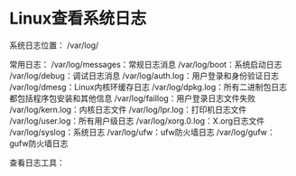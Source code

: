 # Linux查看系统日志
系统日志位置：
/var/log/

常用日志：
/var/log/messages：常规日志消息
/var/log/boot：系统启动日志
/var/log/debug：调试日志消息
/var/log/auth.log：用户登录和身份验证日志
/var/log/dmesg：Linux内核环缓存日志
/var/log/dpkg.log：所有二进制包日志都包括程序包安装和其他信息
/var/log/faillog：用户登录日志文件失败
/var/log/kern.log：内核日志文件
/var/log/lpr.log：打印机日志文件
/var/log/user.log：所有用户级日志
/var/log/xorg.0.log：X.org日志文件
/var/log/syslog：系统日志
/var/log/ufw：ufw防火墙日志
/var/log/gufw：gufw防火墙日志

查看日志工具：



